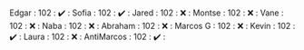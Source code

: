 Edgar      : 102 : ✔️ :
Sofia      : 102 : ✔️ :
Jared      : 102 : ❌ :
Montse     : 102 : ❌ :
Vane       : 102 : ❌ :
Naba       : 102 : ❌ :
Abraham    : 102 : ❌ :
Marcos G   : 102 : ❌ :
Kevin      : 102 : ✔️ :
Laura      : 102 : ❌ :
AntiMarcos : 102 : ✔️ :
